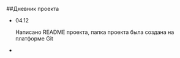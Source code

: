 ##Дневник проекта
- 04.12
    
  Написано README проекта, папка проекта была создана на платформе Git
-